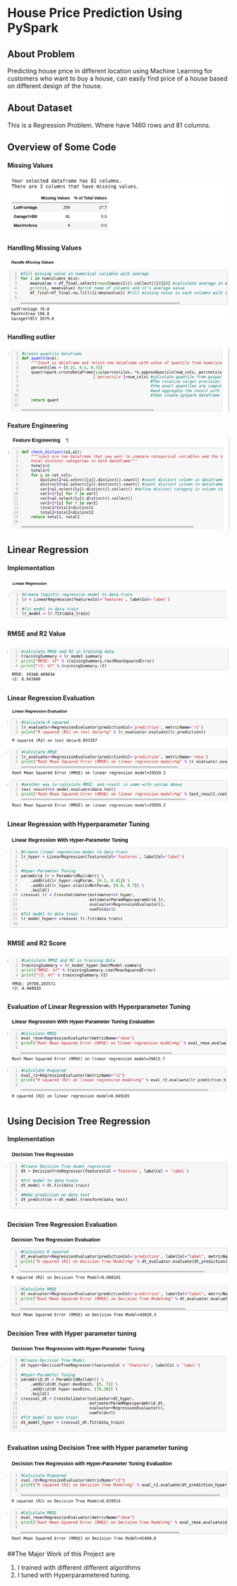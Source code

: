 # House Price Prediction Using PySpark

## About Problem 
Predicting house price in different location using Machine Learning for customers who want to buy a house, can easily find price of a house based on different design of the house. 

## About Dataset 
This is a Regression Problem. Where have 1460 rows and 81 columns. 


## Overview of Some Code 

#### Missing Values 
![alt text](https://github.com/hasan-moni-321/PySpark-Regression/blob/master/images/1.png)

#### Handling Missing Values 
![alt text](https://github.com/hasan-moni-321/PySpark-Regression/blob/master/images/2.png)

#### Handling outlier
![alt text](https://github.com/hasan-moni-321/PySpark-Regression/blob/master/images/3.png)

#### Feature Engineering 
![alt text](https://github.com/hasan-moni-321/PySpark-Regression/blob/master/images/4.png)



## Linear Regression 

#### Implementation 
![alt text](https://github.com/hasan-moni-321/PySpark-Regression/blob/master/images/5.png)

#### RMSE and R2 Value  
![alt text](https://github.com/hasan-moni-321/PySpark-Regression/blob/master/images/6.png)

#### Linear Regression Evaluation 
![alt text](https://github.com/hasan-moni-321/PySpark-Regression/blob/master/images/7.png)

#### Linear Regression with Hyperparameter Tuning 
![alt text](https://github.com/hasan-moni-321/PySpark-Regression/blob/master/images/8.png)

#### RMSE and R2 Score  
![alt text](https://github.com/hasan-moni-321/PySpark-Regression/blob/master/images/9.png)

#### Evaluation of Linear Regression with Hyperparameter Tuning   
![alt text](https://github.com/hasan-moni-321/PySpark-Regression/blob/master/images/10.png)



## Using Decision Tree Regression 

#### Implementation  
![alt text](https://github.com/hasan-moni-321/PySpark-Regression/blob/master/images/11.png)

#### Decision Tree Regression Evaluation   
![alt text](https://github.com/hasan-moni-321/PySpark-Regression/blob/master/images/12.png)

#### Decision Tree with Hyper parameter tuning
![alt text](https://github.com/hasan-moni-321/PySpark-Regression/blob/master/images/13.png)

#### Evaluation using Decision Tree with Hyper parameter tuning
![alt text](https://github.com/hasan-moni-321/PySpark-Regression/blob/master/images/14.png)













##The Major Work of this Project are

1. I trained with different different algorithms
2. I tuned with Hyperparametered tuning. 

